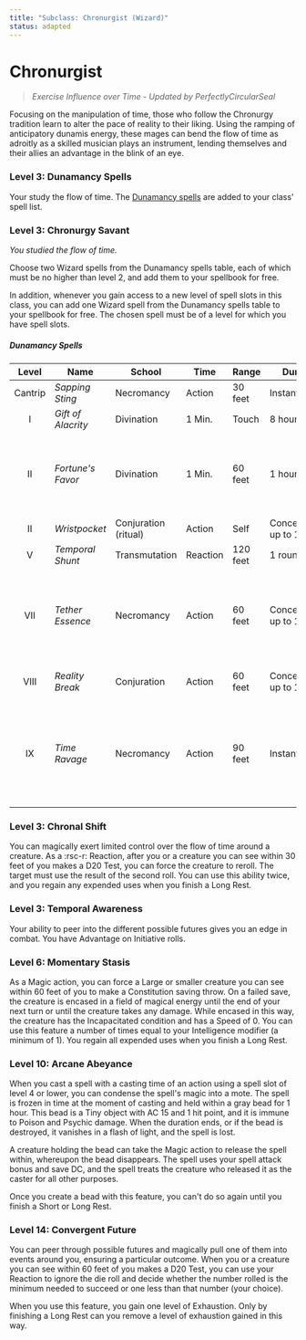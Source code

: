 ```yaml
---
title: "Subclass: Chronurgist (Wizard)"
status: adapted
---
```


<p style="display:none">
Exercise Influence over Time
</p>

# Chronurgist

> *Exercise Influence over Time - Updated by PerfectlyCircularSeal*

Focusing on the manipulation of time, those who follow the Chronurgy tradition learn to alter the pace of reality to their liking. Using the ramping of anticipatory dunamis energy, these mages can bend the flow of time as adroitly as a skilled musician plays an instrument, lending themselves and their allies an advantage in the blink of an eye.

### Level 3: Dunamancy Spells

Your study the flow of time. The [Dunamancy spells](../../spells/description/additional/dunamancy.md) are added to your class' spell list.

### Level 3: Chronurgy Savant

*You studied the flow of time.*

Choose two Wizard spells from the Dunamancy spells table, each of which must be no higher than level 2, and add them to your spellbook for free.

In addition, whenever you gain access to a new level of spell slots in this class, you can add one Wizard spell from the Dunamancy spells table to your spellbook for free. The chosen spell must be of a level for which you have spell slots.

##### Dunamancy Spells 

| Level | Name | School | Time | Range | Duration | Components | Source |
|:-:|---|---|---|---|---|---|---|
| Cantrip | *Sapping Sting* | Necromancy | Action | 30 feet | Instantaneous | V, S | EGW |
| I | *Gift of Alacrity* | Divination | 1 Min. | Touch | 8 hours | V, S | EGW |
| II | *Fortune's Favor* | Divination | 1 Min. | 60 feet | 1 hour | V, S, M (a white pearl worth at least 100 gp, which the spell consumes) | EGW |
| II | *Wristpocket* | Conjuration (ritual) | Action | Self | Concentration, up to 1 hour | S | EGW |
| V | *Temporal Shunt* | Transmutation | Reaction | 120 feet | 1 round | V, S | EGW |
| VII | *Tether Essence* | Necromancy | Action | 60 feet | Concentration, up to 1 hour | V, S, M (a spool of platinum cord worth at least 250 GP, which the spell consumes) | EGW |
| VIII | *Reality Break* | Conjuration | Action | 60 feet | Concentration, up to 1 minute | V, S, M (a crystal prism) | EGW |
| IX | *Time Ravage* | Necromancy | Action | 90 feet | Instantaneous | V, S, M (an hourglass filled with diamond dust worth at least 5,000 gp, which the spell consumes) | EGW |

### Level 3: Chronal Shift

You can magically exert limited control over the flow of time around a creature. As a :rsc-r: Reaction, after you or a creature you can see within 30 feet of you makes a D20 Test, you can force the creature to reroll. The target must use the result of the second roll. You can use this ability twice, and you regain any expended uses when you finish a Long Rest.

### Level 3: Temporal Awareness

Your ability to peer into the different possible futures gives you an edge in combat. You have Advantage on Initiative rolls.

### Level 6: Momentary Stasis

As a Magic action, you can force a Large or smaller creature you can see within 60 feet of you to make a Constitution saving throw. On a failed save, the creature is encased in a field of magical energy until the end of your next turn or until the creature takes any damage. While encased in this way, the creature has the Incapacitated condition and has a Speed of 0. You can use this feature a number of times equal to your Intelligence modifier (a minimum of 1). You regain all expended uses when you finish a Long Rest.

### Level 10: Arcane Abeyance

When you cast a spell with a casting time of an action using a spell slot of level 4 or lower, you can condense the spell's magic into a mote. The spell is frozen in time at the moment of casting and held within a gray bead for 1 hour. This bead is a Tiny object with AC 15 and 1 hit point, and it is immune to Poison and Psychic damage. When the duration ends, or if the bead is destroyed, it vanishes in a flash of light, and the spell is lost.

A creature holding the bead can take the Magic action to release the spell within, whereupon the bead disappears. The spell uses your spell attack bonus and save DC, and the spell treats the creature who released it as the caster for all other purposes.

Once you create a bead with this feature, you can't do so again until you finish a Short or Long Rest.

### Level 14: Convergent Future

You can peer through possible futures and magically pull one of them into events around you, ensuring a particular outcome. When you or a creature you can see within 60 feet of you makes a D20 Test, you can use your Reaction to ignore the die roll and decide whether the number rolled is the minimum needed to succeed or one less than that number (your choice).

When you use this feature, you gain one level of Exhaustion. Only by finishing a Long Rest can you remove a level of exhaustion gained in this way. 
